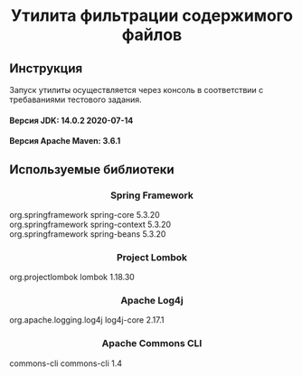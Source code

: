 <h1 align="center">Утилита фильтрации содержимого файлов</h1>
<h2>Инструкция</h2>
<p>Запуск утилиты осуществляется через консоль в соответствии с требаваниями тестового задания.</p>
<h4>Версия JDK: 14.0.2 2020-07-14</h4>
<h4>Версия Apache Maven: 3.6.1</h4>
<h2>Используемые библиотеки</h2>
<h3 align="center">Spring Framework</h3>
<div>
    <dependency>
        <groupId>org.springframework</groupId>
        <artifactId>spring-core</artifactId>
        <version>5.3.20</version>
    </dependency>
</div>
<div>
    <dependency>
        <groupId>org.springframework</groupId>
        <artifactId>spring-context</artifactId>
        <version>5.3.20</version>
    </dependency>
        </div>
<div>
    <dependency>
        <groupId>org.springframework</groupId>
        <artifactId>spring-beans</artifactId>
        <version>5.3.20</version>
    </dependency>
</div>      
<h3 align="center">Project Lombok</h3>
<div>
    <dependency>
        <groupId>org.projectlombok</groupId>
        <artifactId>lombok</artifactId>
        <version>1.18.30</version>
    </dependency>
</div>
<h3 align="center">Apache Log4j</h3>
<div>
    <dependency>
        <groupId>org.apache.logging.log4j</groupId>
        <artifactId>log4j-core</artifactId>
        <version>2.17.1</version>
    </dependency>
</div>
<h3 align="center">Apache Commons CLI</h3>
<div>
    <dependency>
        <groupId>commons-cli</groupId>
        <artifactId>commons-cli</artifactId>
        <version>1.4</version>
    </dependency>
</div>